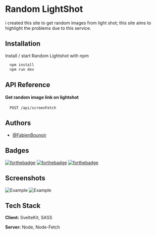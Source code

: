
# Random LightShot

i created this site to get random images from light shot;
this site aims to highlight the problems due to this service.




## Installation

Install / start Random Lightshot with npm

```bash
  npm install
  npm run dev
```


    
## API Reference

#### Get random image link on lightshot

```http
  POST /api/screenFetch
```




## Authors

- [@FabienBounoir](https://www.github.com/FabienBounoir)


## Badges

[![forthebadge](https://forthebadge.com/images/badges/built-with-love.svg)](https://forthebadge.com)
[![forthebadge](https://forthebadge.com/images/badges/made-with-javascript.svg)](https://forthebadge.com)
[![forthebadge](https://forthebadge.com/images/badges/works-on-my-machine.svg)](https://forthebadge.com)

## Screenshots

![Example](https://media.discordapp.net/attachments/806282416364585062/981547223361933332/unknown.png?width=2228&height=1306)
![Example](https://media.discordapp.net/attachments/806282416364585062/981547374348501102/unknown.png?width=2228&height=1306)


## Tech Stack

**Client:** SvelteKit, SASS

**Server:** Node, Node-Fetch

